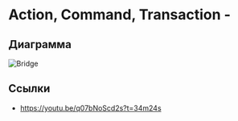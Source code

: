 # Action, Command, Transaction - 


## Диаграмма

![Bridge](uml.png)

## Ссылки

* https://youtu.be/q07bNoScd2s?t=34m24s